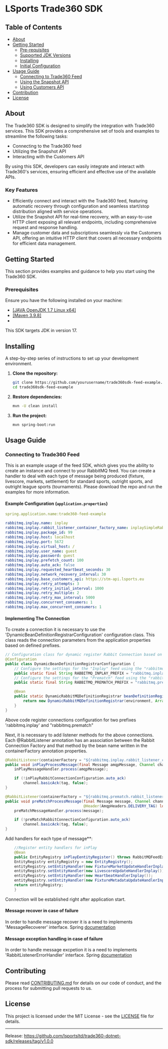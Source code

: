 # LSports Trade360 SDK

## Table of Contents

- [About](#about)
- [Getting Started](#getting_started)
    - [Pre-requisites](#pre_requisites)
    - [Supported JDK Versions](#supported_versions)
    - [Installing](#installing)
    - [Initial Configuration](#configuration)
- [Usage Guide](#usage_guide)
  - [Connecting to Trade360 Feed](#usage_guide_feed)
  - [Using the Snapshot API](#usage_snapshot_api)
  - [Using Customers API](#usage_customers_api)
- [Contribution](#contributing)
- [License](#license)

## About <a name = "about"></a>

The Trade360 SDK is designed to simplify the integration with Trade360 services. This SDK provides a comprehensive set of tools and examples to streamline the following tasks:

- Connecting to the Trade360 feed
- Utilizing the Snapshot API
- Interacting with the Customers API

By using this SDK, developers can easily integrate and interact with Trade360's services, ensuring efficient and effective use of the available APIs.

### Key Features
- Efficiently connect and interact with the Trade360 feed, featuring automatic recovery through configuration and seamless start/stop distribution aligned with service operations.
- Utilize the Snapshot API for real-time recovery, with an easy-to-use HTTP client exposing all relevant endpoints, including comprehensive request and response handling.
- Manage customer data and subscriptions seamlessly via the Customers API, offering an intuitive HTTP client that covers all necessary endpoints for efficient data management.

## Getting Started <a name="getting_started"></a>

This section provides examples and guidance to help you start using the Trade360 SDK.

### Prerequisites <a name = "pre_requisites"></a>

Ensure you have the following installed on your machine:

- [[JAVA OpenJDK 1.7 Linux x64]](https://jdk.java.net/java-se-ri/17-MR1) 
- [[Maven 3.9.8]](https://maven.apache.org/download.cgi)
- 
This SDK targets JDK in version 17.

## Installing <a name = "installing"></a>

A step-by-step series of instructions to set up your development environment.

1. **Clone the repository:**

    ```bash
    git clone https://github.com/yourusername/trade360sdk-feed-example.git
    cd trade360sdk-feed-example
    ```

2. **Restore dependencies:**

    ```bash
    mvn -U clean install
    ```

3. **Run the project:**

    ```bash
    mvn spring-boot:run
    ```

## Usage Guide <a name = "usage_guide"></a>

### Connecting to Trade360 Feed <a name = "usage_guide_feed"></a>

This is an example usage of the feed SDK, which gives you the ability to create an instance and connect to your RabbitMQ feed. You can create a handler to deal with each type of message being produced (fixture, livescore, markets, settlement) for standard sports, outright sports, and outright league sports (tournaments). Please download the repo and run the examples for more information.

#### Example Configuration (`application.properties`)

```yaml
spring.application.name:trade360-feed-example

rabbitmq.inplay.name: inplay
rabbitmq.inplay.rabbit_listener_container_factory_name: inplaySimpleRabbitListenerContainerFactory
rabbitmq.inplay.package_id: 99
rabbitmq.inplay.host: localhost
rabbitmq.inplay.port: 5672
rabbitmq.inplay.virtual_host: /
rabbitmq.inplay.user_name: guest
rabbitmq.inplay.password: guest
rabbitmq.inplay.prefetch_count: 100
rabbitmq.inplay.auto_ack: false
rabbitmq.inplay.requested_heartbeat_seconds: 30
rabbitmq.inplay.network_recovery_interval: 30
rabbitmq.inplay.base_customers_api: https://stm-api.lsports.eu
rabbitmq.inplay.retry_attempts: 3
rabbitmq.inplay.retry_initial_interval: 1000
rabbitmq.inplay.retry_multiple: 2
rabbitmq.inplay.retry_max_interval: 5000
rabbitmq.inplay.concurrent_consumers: 1
rabbitmq.inplay.max_concurrent_consumers: 1
```



#### Implementing The Connection

To create a connection it is necessary to use the 'DynamicBeanDefinitionRegistrarConfiguration' configuration class.
This class reads the connection parameters from the application properties based on defined prefixes.

```java
// Configuration class for dynamic register Rabbit Connection based on application properties
@Configuration
public class DynamicBeanDefinitionRegistrarConfiguration {
    // Configure the settings for the "Inplay" feed using the "rabbitmq.inplay" section of the configuration file
    public static final String RABBITMQ_INPLAY_PREFIX = "rabbitmq.inplay";
    // Configure the settings for the "Prematch" feed using the "rabbitmq.prematch" section of the configuration file
    public static final String RABBITMQ_PREMATCH_PREFIX = "rabbitmq.prematch";

    @Bean
    public static DynamicRabbitMQDefinitionRegistrar beanDefinitionRegistrar(Environment environment) {
        return new DynamicRabbitMQDefinitionRegistrar(environment, Arrays.asList(RABBITMQ_INPLAY_PREFIX,RABBITMQ_PREMATCH_PREFIX));
    }
}
```

Above code register connections configuration for two prefixes 'rabbitmq.inplay' and "rabbitmq.prematch"

Next, it is necessary to add listener methods for the above connections. Each @RabbitListener annotation has an association between the Rabbit Connection Factory and that method by the bean name written in the containerFactory annotation properties.

```java
@RabbitListener(containerFactory = "${rabbitmq.inplay.rabbit_listener_container_factory_name}", queues = "_${rabbitmq.inplay.package_id}_", errorHandler="${rabbitmq.inplay.name}.ErrorMessageHandler")
public void inPlayProcessMessage(final Message amqpMessage, Channel channel, @Header(AmqpHeaders.DELIVERY_TAG) long tag) throws Exception {
    inPlayMessageHandler.process(amqpMessage);

    if (!inPlayRabbitConnectionConfiguration.auto_ack)
        channel.basicAck(tag, false);
}

@RabbitListener(containerFactory = "${rabbitmq.prematch.rabbit_listener_container_factory_name}", queues = "_${rabbitmq.prematch.package_id}_", errorHandler="${rabbitmq.inplay.name}.ErrorMessageHandler")
public void preMatchProcessMessage(final Message message, Channel channel,
                                   @Header(AmqpHeaders.DELIVERY_TAG) long tag) throws Exception {
    preMatchMessageHandler.process(message);

    if (!preMatchRabbitConnectionConfiguration.auto_ack)
        channel.basicAck(tag, false);
}
```
Add handlers for each type of message**:
```java
    //Register entity handlers for inPlay
    @Bean
    public EntityRegistry inPlayEentityRegister() throws RabbitMQFeedException {
    EntityRegistry entityRegistry = new EntityRegistry();
    entityRegistry.setEntityHandler(new FixtureMarketUpdateHandlerInplay());
    entityRegistry.setEntityHandler(new LivescoreUpdateHandlerInplay());
    entityRegistry.setEntityHandler(new HeartbeatHandlerInplay());
    entityRegistry.setEntityHandler(new FixtureMetadataUpdateHandlerInplay());
    return entityRegistry;
    }
```

Connection will be established right after application start. 

#### Message recover in case of failure

In order to handle message recover it is a need to  implements 'MessageRecoverer' interface. Spring [documentation](https://docs.spring.io/spring-amqp/api/org/springframework/amqp/rabbit/retry/RepublishMessageRecoverer.html)

#### Message exception handling in case of failure

In order to handle message excpetion it is a need to  implements 'RabbitListenerErrorHandler' interface. Spring [documentation](https://docs.spring.io/spring-amqp/docs/current/api/org/springframework/amqp/rabbit/listener/api/RabbitListenerErrorHandler.html)


## Contributing <a name = "contributing"></a>

Please read [CONTRIBUTING.md](../CONTRIBUTING.md) for details on our code of conduct, and the process for submitting pull requests to us.

## License <a name = "license"></a>

This project is licensed under the MIT License - see the [LICENSE](LICENSE) file for details.

---

Release: https://github.com/lsportsltd/trade360-dotnet-sdk/releases/tag/v1.0.0
